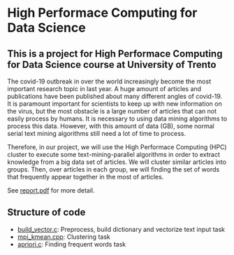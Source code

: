 # High Performace Computing for Data Science
## This is a project for High Performace Computing for Data Science course at University of Trento
The covid-19 outbreak in over the world increasingly become the most important research topic in last year. A huge amount of articles and publications have been published about many different angles of covid-19. It is paramount important for scientists to keep up with new information on the virus, but the most obstacle is a large number of articles that can not easily process by humans. It is necessary to using data mining algorithms to process this data. However, with this amount of data (GB), some normal serial text mining algorithms still need a lot of time to process.

Therefore, in our project, we will use the High Performace Computing (HPC) cluster to execute some text-mining-parallel algorithms in order to extract knowledge from a big data set of articles. We will cluster similar articles into groups. Then, over articles in each group, we will finding the set of words that frequently appear together in the most of articles.

See [report.pdf](report.pdf) for more detail.

## Structure of code
- [build_vector.c](build_vector.c): Preprocess, build dictionary and vectorize text input task
- [mpi_kmean.cpp](mpi_kmean.cpp): Clustering task
- [apriori.c](apriori.c): Finding frequent words task

